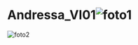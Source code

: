 # Andressa_VI01![foto1](https://user-images.githubusercontent.com/48967416/57738467-fd112d00-7685-11e9-967e-5285a784ad63.PNG)
![foto2](https://user-images.githubusercontent.com/48967416/57738471-fda9c380-7685-11e9-8708-056f40272e05.PNG)
